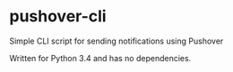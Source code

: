 # pushover-cli
Simple CLI script for sending notifications using Pushover

Written for Python 3.4 and has no dependencies.
